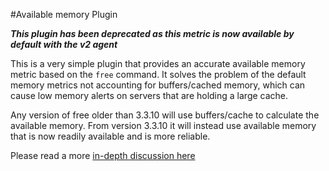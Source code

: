 #Available memory Plugin

**_This plugin has been deprecated as this metric is now available by default with the v2 agent_**

This is a very simple plugin that provides an accurate available memory metric based on the `free` command. It solves the problem of the default memory metrics not accounting for buffers/cached memory, which can cause low memory alerts on servers that are holding a large cache.

Any version of free older than 3.3.10 will use buffers/cache to calculate the available memory. From version 3.3.10 it will instead use available memory that is now readily available and is more reliable. 

Please read a more [in-depth discussion here](http://unix.stackexchange.com/a/180501)
